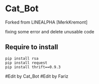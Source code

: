 # Cat_Bot
Forked from LINEALPHA [MerkKremont]

fixing some error and delete unusable code 

## Require to install
```
pip install rsa
pip install request
pip install thrift==0.9.3
```

#Edit by Cat_Bot
#Edit by Fariz
